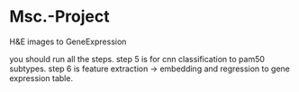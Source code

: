 # Msc.-Project
H&amp;E images to GeneExpression

you should run all the steps. step 5 is for cnn classification to pam50 subtypes. step 6 is feature extraction -> embedding and regression to gene expression table.
